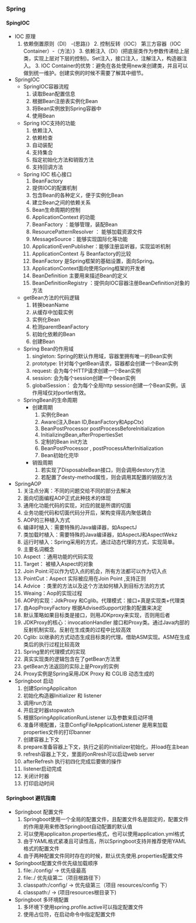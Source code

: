 ### Spring

#### SpingIOC 
+ IOC 原理
    1. 依赖倒置原则（DI） -(思路)》 
        2. 控制反转（IOC） 第三方容器（IOC Container）-（方法）》 
                3. 依赖注入（DI）(把底层类作为参数传递给上层类，实现上层对下层的控制)。Set注入，接口注入，注解注入，构造器注入。
        3. IOC Container的优势：避免在各处使用new来创建类，并且可以做到统一维护。创建实例的时候不需要了解其中细节。
+ SpringIOC
   +  SpringIOC容器流程
      1. 读取Bean配置信息
      2. 根据Bean注册表实例化Bean
      3. 将Bean实例放到Spring容器中
      4. 使用Bean
   + Spring IOC支持的功能
      1. 依赖注入
      2. 依赖检查
      3. 自动装配
      4. 支持集合
      5. 指定初始化方法和销毁方法
      6. 支持回调方法
   + Spring IOC 核心接口
      1. BeanFactory
        1. 提供IOC的配置机制
        2. 包含Bean的各种定义，便于实例化Bean
        3. 建立Bean之间的依赖关系
        4. Bean生命周期的控制
      2. ApplicationContext 的功能
        1. BeanFactory ：能够管理，装配Bean
        2. ResourcePatternResolver ： 能够加载资源文件
        3. MessageSource：能够实现国际化等功能
        4. ApplicationEvenPublisher：能够注册监听器，实现监听机制
      3. ApplicationContext 与 Beanfactory的比较
        1. BeanFactory 是Spring框架的基础设置，面向Spring。
        2. ApplicationContext面向使用Spring框架的开发者
      4. BeanDefinition 主要用来描述Bean的定义
      5. BeanDefinitionRegistry ：提供向IOC容器注册BeanDefinition对象的方法
   + getBean方法的代码逻辑
        1. 转换beanName
        2. 从缓存中加载实例
        3. 实例化Bean
        4. 检测parentBeanFactory
        5. 初始化依赖的Bean
        6. 创建Bean
   + Spring Bean的作用域
      1. singleton: Spring的默认作用域，容器里拥有唯一的Bean实例
      2. prototype: 针对每个getBean请求，容器都会创建一个Bean实例
      3. request: 会为每个HTTP请求创建一个Bean实例
      4. session: 会为每个session创建一个Bean实例
      5. globalSession： 会为每个全局http session创建一个Bean实例，该作用域仅对portlet有效。
   + SpringBean的生命周期
     + 创建周期
        1. 实例化Bean
        2. Aware(注入Bean ID,BeanFactory和AppCtx)
        3. BeanPostProcessor postProcessBeforeInitialization
        4. InitializingBean,afterPropertiesSet
        5. 定制的Bean init方法
        6. BeanPostProcessor , postProcessAfterInitialization
        7. Bean初始化完毕
     + 销毁周期
        1. 若实现了DisposableBean接口，则会调用destory方法
        2. 若配置了desty-method属性，则会调用其配置的销毁方法
+ SpringAOP
   1. 关注点分离：不同的问题交给不同的部分去解决
     1. 面向切面编程AOP正式此种技术的体现
     2. 通用化功能代码的实现，对应的就是所谓的切面
     3. 业务功能代码和切面代码分开后，架构变得高内聚低耦合 
   2. AOP的三种植入方式
     1. 编译时植入：需要特殊的Java编译器，如AspectJ
     2. 类加载时植入：需要特殊的Java编译器，如AspectJ和AspectWekz
     3. 运行时植入：Spring采用的方式，通过动态代理的方式，实现简单。
   3.  主要名词概念
     1. Aspect ：通用功能的代码实现
     2. Target： 被植入Aspect的对象
     3. Join Point:可以作为切入点的机会，所有方法都可以作为切入点
     4. PointCut：Aspect 实际被应用在Join Point ,支持正则
     5. Advice ：类里的方法以及这个方法如何植入到目标方法的方式 
     6. Weaing：Aop的实现过程
   4. AOP的实现：JdkProxy 和Cglib。代理模式：接口+真是实现类+代理类
     1. 由AopProxyFactory 根据AdvisedSupport对象的配置来决定
     2. 默认策略如果目标类是接口，则用JDKproxy来实现，否则用后者
     3. JDKProxy的核心：invocationHandler 接口和Proxy类。通过Java内部的反射机制实现。反射在生成类的过程中比较高效
     4. Cglib: 以继承的方式动态生成目标类的代理。借助ASM实现。ASM在生成类后的执行过程比较高效
   5. Spring里的代理模式的实现
     1. 真实实现类的逻辑包含在了getBean方法里
     2. getBean方法返回的实际上是Proxy的实例
     3. Proxy实例是Spring采用JDK Proxy 和 CGLIB 动态生成的 
+ Springboot 启动
  1. 创建SpringApplicaiton
  2. 初始化构造器Initializer 和 listener
  3. 调用run方法
  4. 开启定时器stopwatch
  5. 根据SpringApplicationRunListener 以及参数来启动环境
  6. 准备环境配置，注意ConfigFileApplicationListener 是用来加载properties文件的打印banner
  7. 创建容器上下文
  8. prepare准备容器上下文，执行之前的initializer初始化，并load在主bean
  9. refresh容器上下文，里面的onRresh可以启动web server
  10. afterRefresh 执行初四化完成后要做的操作
  11. listener启动完成
  12. 关闭计时器
  13. 打印启动时间
#### Springboot 避坑指南
+ Springboot 配置文件
   1. Springboot使用一个全局的配置文件，且配置文件名是固定的，配置文件的作用是用来修改Springboot自动配置的默认值
   2. 可以使用applicaiton.properties格式，也可以使用application.yml格式
   3. 由于YAML格式紧凑且可读性高，所以Springboot支持并推荐使用YAML格式的配置文件
   4. 由于两种配置文件同时存在的时候，默认优先使用.properties配置文件
+ Springboot配置文件优先级加载顺序
   1. file:./config/ -> 优先级最高
   2. file:./ 优先级第二（项目根路径下）
   3. classpath:/config/ -> 优先级第三（项目 resources/config 下）
   4. classpath:/ -> (项目resources根目录下)
+ Springboot 多环境配置
   1. 多环境下使用spring.profile.active可以指定配置文件
   2. 使用占位符，在启动命令中指定配置文件 